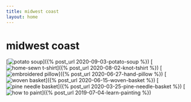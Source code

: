 ```yaml
---
title: midwest coast
layout: home
---
```


# midwest coast

[![potato soup](https://res.cloudinary.com/dgmi7k39d/image/upload/w_200,ar_1:1,c_fill,g_auto/v1600197786/midwestcoast/potato-soup.jpg)]({% post_url 2020-09-03-potato-soup %})
[![home-sewn t-shirt](https://res.cloudinary.com/dgmi7k39d/image/upload/w_200,ar_1:1,c_fill,g_auto/v1600198037/midwestcoast/knot-tshirt.jpg)]({% post_url 2020-08-02-knot-tshirt %})
[![embroidered pillow](https://res.cloudinary.com/dgmi7k39d/image/upload/w_200,ar_1:1,c_fill,g_auto/v1600198099/midwestcoast/hand-pillow.jpg)]({% post_url 2020-06-27-hand-pillow %})
[![woven basket](https://res.cloudinary.com/dgmi7k39d/image/upload/w_200,ar_1:1,c_fill,g_auto/v1600198072/midwestcoast/woven-basket.jpg)]({% post_url 2020-06-15-woven-basket %})
[![pine needle basket](https://res.cloudinary.com/dgmi7k39d/image/upload/w_200,ar_1:1,c_fill,g_auto/v1600198151/midwestcoast/pine-needle-basket.jpg)]({% post_url 2020-03-25-pine-needle-basket %})
[![how to paint](https://res.cloudinary.com/dgmi7k39d/image/upload/w_200,ar_1:1,c_fill,g_auto/v1600198149/midwestcoast/blueberries-painting.jpg)]({% post_url 2019-07-04-learn-painting %})
